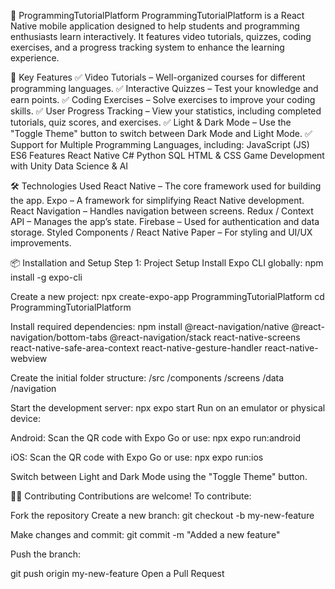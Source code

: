 📱 ProgrammingTutorialPlatform
ProgrammingTutorialPlatform is a React Native mobile application designed to help students and programming enthusiasts learn interactively. It features video tutorials, quizzes, coding exercises, and a progress tracking system to enhance the learning experience.

🚀 Key Features
✅ Video Tutorials – Well-organized courses for different programming languages.
✅ Interactive Quizzes – Test your knowledge and earn points.
✅ Coding Exercises – Solve exercises to improve your coding skills.
✅ User Progress Tracking – View your statistics, including completed tutorials, quiz scores, and exercises.
✅ Light & Dark Mode – Use the "Toggle Theme" button to switch between Dark Mode and Light Mode.
✅ Support for Multiple Programming Languages, including:
JavaScript (JS)
ES6 Features
React Native
C#
Python
SQL
HTML & CSS
Game Development with Unity
Data Science & AI

🛠 Technologies Used
React Native – The core framework used for building the app.
Expo – A framework for simplifying React Native development.
React Navigation – Handles navigation between screens.
Redux / Context API – Manages the app’s state.
Firebase – Used for authentication and data storage.
Styled Components / React Native Paper – For styling and UI/UX improvements.

📦 Installation and Setup
Step 1: Project Setup
Install Expo CLI globally:
npm install -g expo-cli

Create a new project:
npx create-expo-app ProgrammingTutorialPlatform
cd ProgrammingTutorialPlatform

Install required dependencies:
npm install @react-navigation/native @react-navigation/bottom-tabs @react-navigation/stack react-native-screens react-native-safe-area-context react-native-gesture-handler react-native-webview

Create the initial folder structure:
/src
  /components
  /screens
  /data
  /navigation

Start the development server:
npx expo start
Run on an emulator or physical device:

Android: Scan the QR code with Expo Go or use:
npx expo run:android

iOS: Scan the QR code with Expo Go or use:
npx expo run:ios

Switch between Light and Dark Mode using the "Toggle Theme" button.

👨‍💻 Contributing
Contributions are welcome! To contribute:

Fork the repository
Create a new branch:
git checkout -b my-new-feature

Make changes and commit:
git commit -m "Added a new feature"

Push the branch:

git push origin my-new-feature
Open a Pull Request
